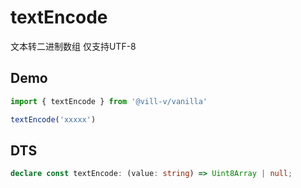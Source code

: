 # textEncode

文本转二进制数组
仅支持UTF-8

## Demo

```ts
import { textEncode } from '@vill-v/vanilla'

textEncode('xxxxx')
```

## DTS

```ts
declare const textEncode: (value: string) => Uint8Array | null;
```
